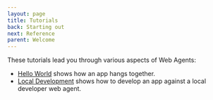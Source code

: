 ```yaml
---
layout: page
title: Tutorials
back: Starting out
next: Reference
parent: Welcome
---
```

These tutorials lead you through various aspects of Web Agents:

- [Hello World](helloWorld) shows how an app hangs together.
- [Local Development](local_development) shows how to develop an app against a local developer web agent.
